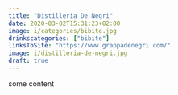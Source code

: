 ```yaml
---
title: "Distilleria De Negri"
date: 2020-03-02T15:31:23+02:00
image: i/categories/bibite.jpg
drinkscategories: ["bibite"] 
linksToSite: "https://www.grappadenegri.com/"
image: i/distilleria-de-negri.jpg
draft: true
---
```


some content
